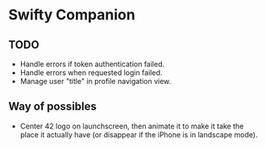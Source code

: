 # Swifty Companion

## TODO
* Handle errors if token authentication failed.
* Handle errors when requested login failed.
* Manage user "title" in profile navigation view.

## Way of possibles
* Center 42 logo on launchscreen, then animate it to make it take the place it actually have (or disappear if the iPhone is in landscape mode).
